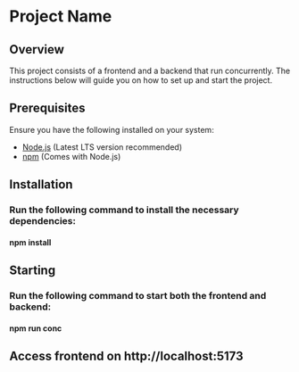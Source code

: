 
# Project Name

## Overview
This project consists of a frontend and a backend that run concurrently. The instructions below will guide you on how to set up and start the project.

## Prerequisites
Ensure you have the following installed on your system:
- [Node.js](https://nodejs.org/) (Latest LTS version recommended)
- [npm](https://www.npmjs.com/) (Comes with Node.js)

## Installation
### Run the following command to install the necessary dependencies:

#### npm install



## Starting
### Run the following command to start both the frontend and backend:

#### npm run conc


## Access frontend on http://localhost:5173
